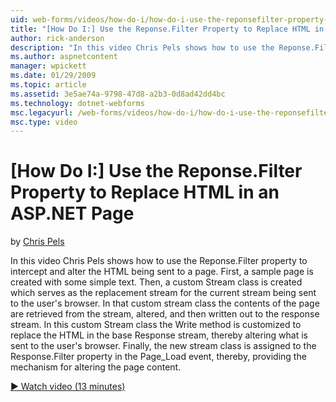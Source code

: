 ```yaml
---
uid: web-forms/videos/how-do-i/how-do-i-use-the-reponsefilter-property-to-replace-html-in-an-aspnet-page
title: "[How Do I:] Use the Reponse.Filter Property to Replace HTML in an ASP.NET Page | Microsoft Docs"
author: rick-anderson
description: "In this video Chris Pels shows how to use the Reponse.Filter property to intercept and alter the HTML being sent to a page. First, a sample page is created w..."
ms.author: aspnetcontent
manager: wpickett
ms.date: 01/29/2009
ms.topic: article
ms.assetid: 3e5ae74a-9798-47d8-a2b3-0d8ad42dd4bc
ms.technology: dotnet-webforms
msc.legacyurl: /web-forms/videos/how-do-i/how-do-i-use-the-reponsefilter-property-to-replace-html-in-an-aspnet-page
msc.type: video
---
```

[How Do I:] Use the Reponse.Filter Property to Replace HTML in an ASP.NET Page
====================
by [Chris Pels](https://twitter.com/chrispels)

In this video Chris Pels shows how to use the Reponse.Filter property to intercept and alter the HTML being sent to a page. First, a sample page is created with some simple text. Then, a custom Stream class is created which serves as the replacement stream for the current stream being sent to the user's browser. In that custom stream class the contents of the page are retrieved from the stream, altered, and then written out to the response stream. In this custom Stream class the Write method is customized to replace the HTML in the base Response stream, thereby altering what is sent to the user's browser. Finally, the new stream class is assigned to the Response.Filter property in the Page\_Load event, thereby, providing the mechanism for altering the page content.

[&#9654; Watch video (13 minutes)](https://channel9.msdn.com/Blogs/ASP-NET-Site-Videos/how-do-i-use-the-reponsefilter-property-to-replace-html-in-an-aspnet-page)
